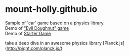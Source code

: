 # mount-holly.github.io

Sample of 'car' game based on a physics library.  
Demo of ["Evil Doughnut" game](https://github.com/mount-holly/mount-holly.github.io/blob/master//public/evil-doughnut.html)  
Demo of [Starter Game](https://github.com/mount-holly/mount-holly.github.io/blob/master/public/starter-game) 
 
take a deep dive in an awesome physics library [Planck.js] (http://piqnt.com/planck.js/)
